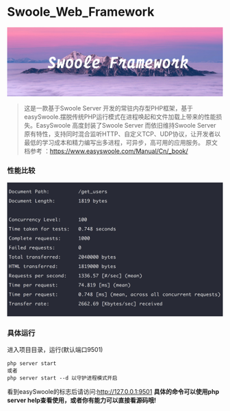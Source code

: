 # Swoole_Web_Framework
![image](https://github.com/LaravelChen/swoole_web_framework/raw/master/Resource/screen/swoole.png)

> 这是一款基于Swoole Server 开发的常驻内存型PHP框架，基于easySwoole.摆脱传统PHP运行模式在进程唤起和文件加载上带来的性能损失。EasySwoole 高度封装了Swoole Server 而依旧维持Swoole Server 原有特性，支持同时混合监听HTTP、自定义TCP、UDP协议，让开发者以最低的学习成本和精力编写出多进程，可异步，高可用的应用服务。
原文档参考 ：https://www.easyswoole.com/Manual/Cn/_book/

### 性能比较
![image](https://github.com/LaravelChen/swoole_web_framework/raw/master/Resource/screen/a.png)

### 具体运行
进入项目目录，运行(默认端口9501)
```$xslt
php server start
或者
php server start --d 以守护进程模式开启
```
看到easySwoole的标志后请访问:http://127.0.0.1:9501
**具体的命令可以使用php server help查看使用，或者你有能力可以直接看源码哦!**